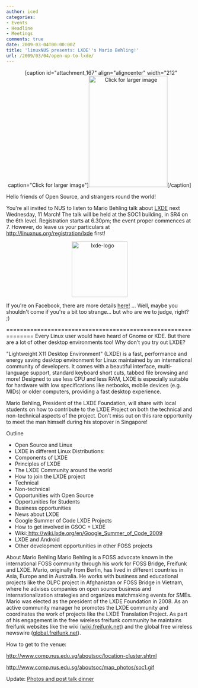 ```yaml
---
author: iced
categories:
- Events
- Headline
- Meetings
comments: true
date: 2009-03-04T00:00:00Z
title: 'linuxNUS presents: LXDE''s Mario Behling!'
url: /2009/03/04/open-up-to-lxde/
---
```


<div align="center">&nbsp;
[caption id="attachment_167" align="aligncenter" width="212" caption="Click for larger image"]<a href="/res/2009/03/lxde_poster.jpg" target="_blank"><img src="/res/2009/03/lxde_poster-212x300.jpg" alt="Click for larger image" title="lxde_poster" width="212" height="300" class="size-medium wp-image-167" /></a>[/caption]
</div>

Hello friends of Open Source, and strangers round the world!

You're all invited to NUS to listen to Mario Behling talk about <a href = "http://lxde.org/">LXDE</a> next Wednesday, 11 March! The talk will be held at the SOC1 building, in SR4 on the 6th level. Registration starts at 6.30pm; the event proper commences at 7. However, do leave us your particulars at <a href = "https://spreadsheets.google.com/viewform?formkey=cElNNV9yTk0xaS1sSDFtZW55TVJ6QWc6MA">http://linuxnus.org/registration/lxde</a> first!

<div align="center"><img src="/res/2009/03/lxde-logo-150x150.png" alt="lxde-logo" title="lxde-logo" width="150" height="150" class="aligncenter size-thumbnail wp-image-149" /></div>

If you're on Facebook, there are more details <a href = "http://www.facebook.com/event.php?eid=66992256136">here!</a> ... Well, maybe you shouldn't come if you're a bit too strange... but who are we to judge, right? ;)

==============================================================
Every Linux user would have heard of Gnome or KDE. But there are a lot of other desktop environments too! Why don't you try out LXDE?

"Lightweight X11 Desktop Environment" (LXDE) is a fast, performance and energy saving desktop environment for Linux maintained by an international community of developers. It comes with a beautiful interface, multi-language support, standard keyboard short cuts, tabbed file browsing and more! Designed to use less CPU and less RAM, LXDE is especially suitable for hardware with low specifications like netbooks, mobile devices (e.g. MIDs) or older computers, providing a fast desktop experience.

Mario Behling, President of the LXDE Foundation, will share with local students on how to contribute to the LXDE Project on both the technical and non-technical aspects of the project. Don't miss out on this rare opportunity to meet the man himself during his stopover in Singapore!

Outline
- Open Source and Linux
- LXDE in different Linux Distributions:
- Components of LXDE
- Principles of LXDE
- The LXDE Community around the world
- How to join the LXDE project
- Technical
- Non-technical
- Opportunities with Open Source
- Opportunities for Students
- Business opportunities
- News about LXDE
- Google Summer of Code LXDE Projects
- How to get involved in GSOC + LXDE
- Wiki:<a href=" http://wiki.lxde.org/en/Google_Summer_of_Code_2009"> http://wiki.lxde.org/en/Google_Summer_of_Code_2009</a>
- LXDE and Android
- Other development opportunities in other FOSS projects


About Mario Behling
Mario Behling is a FOSS advocate known in the international FOSS community through his work for FOSS Bridge, Freifunk and LXDE. Mario, originally from Berlin, has lived in different countries in Asia, Europe and in Australia. He works with business and educational projects like the OLPC project in Afghanistan or FOSS Bridge in Vietnam, where he advises companies on open source business and internationalization strategies and organizes matchmaking events for SMEs. Mario was elected as the president of the LXDE Foundation in 2008. As an active community manager he promotes the LXDE community and coordinates the work of projects like the LXDE Translation Project. As part of his engagement in the free wireless freifunk community he maintains freifunk websites like the wiki (<a href="http://wiki.freifunk.net">wiki.freifunk.net</a>) and the global free wireless newswire (<a href="http://global.freifunk.net">global.freifunk.net</a>).

How to get to the venue:

<a href="http://www.comp.nus.edu.sg/aboutsoc/location-cluster.shtml">http://www.comp.nus.edu.sg/aboutsoc/location-cluster.shtml</a>

<a href="http://www.comp.nus.edu.sg/aboutsoc/map_photos/soc1.gif">http://www.comp.nus.edu.sg/aboutsoc/map_photos/soc1.gif</a>

Update: <a href="http://linuxnus.org/2009/03/12/lxde-talk-mar-09-aftermath/">Photos and post talk dinner</a>
